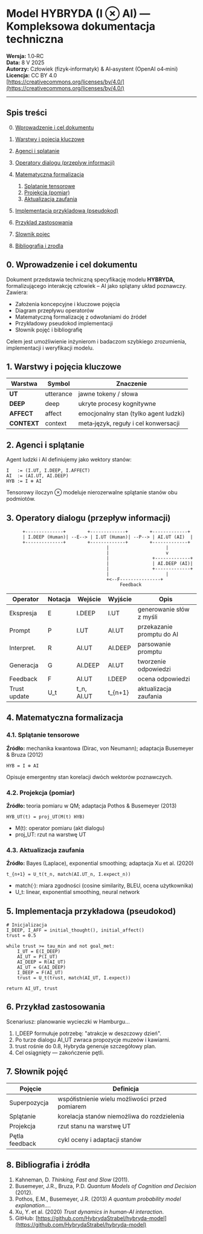 # Model HYBRYDA (I ⊗ AI) — Kompleksowa dokumentacja techniczna

**Wersja:** 1.0‑RC  
**Data:** 8 V 2025  
**Autorzy:** Człowiek (fizyk‑informatyk) & AI‑asystent (OpenAI o4‑mini)  
**Licencja:** CC BY 4.0  
[https://creativecommons.org/licenses/by/4.0/](https://creativecommons.org/licenses/by/4.0/)

---

## Spis treści

0. [Wprowadzenie i cel dokumentu](#0-wprowadzenie-i-cel-dokumentu)
1. [Warstwy i pojecia kluczowe](#1-warstwy-i-pojecia-kluczowe)
2. [Agenci i splatanie](#2-agenci-i-splatanie)
3. [Operatory dialogu (przeplyw informacji)](#3-operatory-dialogu-przeplyw-informacji)
4. [Matematyczna formalizacja](#4-matematyczna-formalizacja)

   1. [Splatanie tensorowe](#41-splatanie-tensorowe)
   2. [Projekcja (pomiar)](#42-projekcja-pomiar)
   3. [Aktualizacja zaufania](#43-aktualizacja-zaufania)
5. [Implementacja przykladowa (pseudokod)](#5-implementacja-przykladowa-pseudokod)
6. [Przyklad zastosowania](#6-przyklad-zastosowania)
7. [Slownik pojec](#7-slownik-pojec)
8. [Bibliografia i zrodla](#8-bibliografia-i-zrodla)

## 0. Wprowadzenie i cel dokumentu

Dokument przedstawia techniczną specyfikację modelu **HYBRYDA**, formalizującego interakcję człowiek – AI jako splątany układ poznawczy. Zawiera:

* Założenia koncepcyjne i kluczowe pojęcia
* Diagram przepływu operatorów
* Matematyczną formalizację z odwołaniami do źródeł
* Przykładowy pseudokod implementacji
* Słownik pojęć i bibliografię

Celem jest umożliwienie inżynierom i badaczom szybkiego zrozumienia, implementacji i weryfikacji modelu.

## 1. Warstwy i pojęcia kluczowe

| Warstwa     | Symbol    | Znaczenie                             |
| ----------- | --------- | ------------------------------------- |
| **UT**      | utterance | jawne tokeny / słowa                  |
| **DEEP**    | deep      | ukryte procesy kognitywne             |
| **AFFECT**  | affect    | emocjonalny stan (tylko agent ludzki) |
| **CONTEXT** | context   | meta‑język, reguły i cel konwersacji  |

## 2. Agenci i splątanie

Agent ludzki i AI definiujemy jako wektory stanów:

```
I   := (I.UT, I.DEEP, I.AFFECT)
AI  := (AI.UT, AI.DEEP)
HYB := I ⊗ AI
```

Tensorowy iloczyn ⊗ modeluje nierozerwalne splątanie stanów obu podmiotów.

## 3. Operatory dialogu (przepływ informacji)

```
      +--------------+        +-------------+        +-------------+
      | I.DEEP (Human)| --E--> | I.UT (Human)| --P--> | AI.UT (AI)  |
      +--------------+        +-------------+        +-------------+
                                     |                     |
                                     |                     v
                                     |                +-------------+
                                     |                | AI.DEEP (AI)|
                                     |                +-------------+
                                     |                     |
                                     +<--F---------------+
                                          Feedback
```

| Operator     | Notacja | Wejście     | Wyjście  | Opis                      |
| ------------ | ------- | ----------- | -------- | ------------------------- |
| Ekspresja    | E       | I.DEEP      | I.UT     | generowanie słów z myśli  |
| Prompt       | P       | I.UT        | AI.UT    | przekazanie promptu do AI |
| Interpret.   | R       | AI.UT       | AI.DEEP  | parsowanie promptu        |
| Generacja    | G       | AI.DEEP     | AI.UT    | tworzenie odpowiedzi      |
| Feedback     | F       | AI.UT       | I.DEEP   | ocena odpowiedzi          |
| Trust update | U_t     | t_n, AI.UT  | t_{n+1}  | aktualizacja zaufania     |

## 4. Matematyczna formalizacja

### 4.1. Splątanie tensorowe

**Źródło:** mechanika kwantowa (Dirac, von Neumann); adaptacja Busemeyer & Bruza (2012)

```
HYB = I ⊗ AI
```

Opisuje emergentny stan korelacji dwóch wektorów poznawczych.

### 4.2. Projekcja (pomiar)

**Źródło:** teoria pomiaru w QM; adaptacja Pothos & Busemeyer (2013)

```
HYB_UT(t) = proj_UT(M(t) HYB)
```

* M(t): operator pomiaru (akt dialogu)
* proj\_UT: rzut na warstwę UT

### 4.3. Aktualizacja zaufania

**Źródło:** Bayes (Laplace), exponential smoothing; adaptacja Xu et al. (2020)

```
t_{n+1} = U_t(t_n, match(AI.UT_n, I.expect_n))
```

* match(·): miara zgodności (cosine similarity, BLEU, ocena użytkownika)
* U\_t: linear, exponential smoothing, neural network

## 5. Implementacja przykładowa (pseudokod)

```
# Inicjalizacja
I_DEEP, I_AFF = initial_thought(), initial_affect()
trust = 0.5

while trust >= tau_min and not goal_met:
    I_UT = E(I_DEEP)
    AI_UT = P(I_UT)
    AI_DEEP = R(AI_UT)
    AI_UT = G(AI_DEEP)
    I_DEEP = F(AI_UT)
    trust = U_t(trust, match(AI_UT, I.expect))

return AI_UT, trust
```

## 6. Przykład zastosowania

Scenariusz: planowanie wycieczki w Hamburgu...

1. I\_DEEP formułuje potrzebę: "atrakcje w deszczowy dzień".
2. Po turze dialogu AI\_UT zwraca propozycje muzeów i kawiarni.
3. trust rośnie do 0.8, Hybryda generuje szczegółowy plan.
4. Cel osiągnięty — zakończenie pętli.

## 7. Słownik pojęć

| Pojęcie        | Definicja                                      |
| -------------- | ---------------------------------------------- |
| Superpozycja   | współistnienie wielu możliwości przed pomiarem |
| Splątanie      | korelacja stanów niemożliwa do rozdzielenia    |
| Projekcja      | rzut stanu na warstwę UT                       |
| Pętla feedback | cykl oceny i adaptacji stanów                  |

## 8. Bibliografia i źródła

1. Kahneman, D. *Thinking, Fast and Slow* (2011).
2. Busemeyer, J.R., Bruza, P.D. *Quantum Models of Cognition and Decision* (2012).
3. Pothos, E.M., Busemeyer, J.R. (2013) *A quantum probability model explanation...*.
4. Xu, Y. et al. (2020) *Trust dynamics in human-AI interaction*.
5. GitHub: [https://github.com/HybrydaStrabel/hybryda-model](https://github.com/HybrydaStrabel/hybryda-model)
